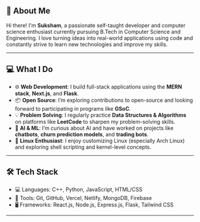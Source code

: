## 👋 About Me

Hi there! I'm **Suksham**, a passionate self-taught developer and computer science enthusiast currently pursuing B.Tech in Computer Science and Engineering. I love turning ideas into real-world applications using code and constantly strive to learn new technologies and improve my skills.

---

## 💻 What I Do

- 🌐 **Web Development**: I build full-stack applications using the **MERN stack**, **Next.js**, and **Flask**.
- 📦 **Open Source**: I’m exploring contributions to open-source and looking forward to participating in programs like **GSoC**.
- 💡 **Problem Solving**: I regularly practice **Data Structures & Algorithms** on platforms like **LeetCode** to sharpen my problem-solving skills.
- 🤖 **AI & ML**: I’m curious about AI and have worked on projects like **chatbots**, **churn prediction models**, and **trading bots**.
- 🐧 **Linux Enthusiast**: I enjoy customizing Linux (especially Arch Linux) and exploring shell scripting and kernel-level concepts.

---

## 🛠️ Tech Stack

- 💻 Languages: C++, Python, JavaScript, HTML/CSS
- 🧰 Tools: Git, GitHub, Vercel, Netlify, MongoDB, Firebase
- 🖥️ Frameworks: React.js, Node.js, Express.js, Flask, Tailwind CSS

---

 



